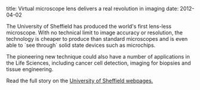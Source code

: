title: Virtual microscope lens delivers a real revolution in imaging 
date: 2012-04-02 

The University of Sheffield has produced the world's first lens-less microscope. With no technical limit to image accuracy or resolution, the technology is cheaper to produce than standard microscopes and is even able to `see through´ solid state devices such as microchips.
<!--break-->
The pioneering new technique could also have a number of applications in the Life Sciences, including cancer cell detection, imaging for biopsies and tissue engineering.

Read the full story on the [University of Sheffield webpages.](http://www.shef.ac.uk/research/stories/engineering/24)